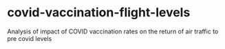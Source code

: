 # covid-vaccination-flight-levels
Analysis of impact of COVID vaccination rates on the return of air traffic to pre covid levels
